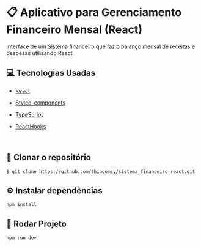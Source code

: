 # 📋 Aplicativo para Gerenciamento Financeiro Mensal (React)
  Interface de um Sistema financeiro que faz o balanço mensal de receitas e despesas utilizando React.

## 💻 Tecnologias Usadas

- [React](https://pt-br.reactjs.org/)

- [Styled-components](https://styled-components.com/docs/basics#installation)

- [TypeScript](https://www.typescriptlang.org/)

- [ReactHooks](https://pt-br.reactjs.org/)

<br>

## 👥 Clonar o repositório
```bash
$ git clone https://github.com/thiagomsy/sistema_financeiro_react.git
```

## ⚙️ Instalar dependências
```bash
npm install
```

## 🚀 Rodar Projeto
```bash
npm run dev
```
